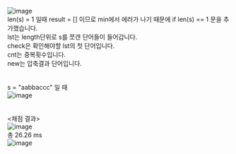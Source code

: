 ![image](https://user-images.githubusercontent.com/97713997/184935728-0bdf09f4-c171-49c4-acc3-847ec50e2964.png)
</br>
len(s) = 1 일때 result = [] 이므로 min에서 에러가 나기 때문에 if len(s) == 1 문을 추가했습니다.
</br>
lst는 length단위로 s를 쪼갠 단어들이 들어갑니다.
</br>
check은 확인해야할 lst의 첫 단어입니다.
</br>
cnt는 중복횟수입니다.
</br>
new는 압축결과 단어입니다.
</br>
</br>
</br>
s	= "aabbaccc" 일 때
</br>
![image](https://user-images.githubusercontent.com/97713997/184935165-5c625cd7-616d-45d2-a9bd-72e0ea1a2378.png)
</br>
</br>
</br>
<채점 결과>
</br>
![image](https://user-images.githubusercontent.com/97713997/184936619-b7e6c438-8051-4fa7-93f8-d033681682bd.png)
</br>
총 26.26 ms
</br>
![image](https://user-images.githubusercontent.com/97713997/184936651-8f1a5daf-03ae-4394-9d54-930470746645.png)
